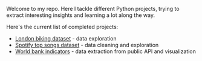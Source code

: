 Welcome to my repo. Here I tackle different Python projects, trying to extract interesting insights and learning a lot along the way.

Here's the current list of completed projects:
- [London biking dataset](https://github.com/piotr-malek/my_python_projects/blob/main/London_biking.ipynb) - data exploration
- [Spotify top songs dataset](https://github.com/piotr-malek/my_python_projects/blob/main/spotify_songs.ipynb) - data cleaning and exploration
- [World bank indicators](https://github.com/piotr-malek/my_python_projects/blob/main/world_bank_data.ipynb) - data extraction from public API and visualization
